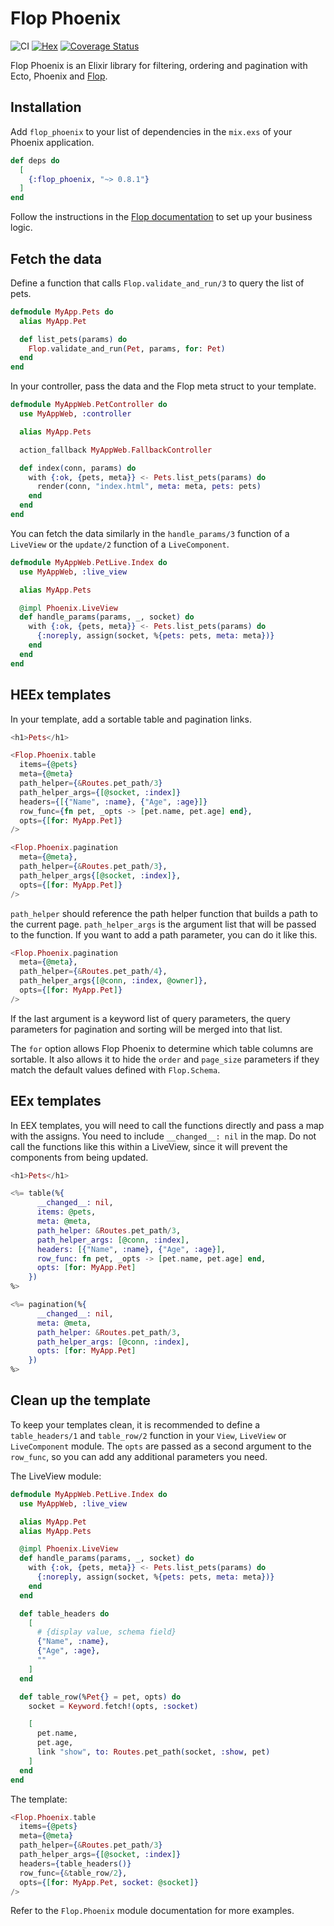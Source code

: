 # Flop Phoenix

![CI](https://github.com/woylie/flop_phoenix/workflows/CI/badge.svg) [![Hex](https://img.shields.io/hexpm/v/flop_phoenix)](https://hex.pm/packages/flop_phoenix) [![Coverage Status](https://coveralls.io/repos/github/woylie/flop_phoenix/badge.svg)](https://coveralls.io/github/woylie/flop_phoenix)

Flop Phoenix is an Elixir library for filtering, ordering and pagination
with Ecto, Phoenix and [Flop](https://hex.pm/packages/flop).

## Installation

Add `flop_phoenix` to your list of dependencies in the `mix.exs` of your Phoenix
application.

```elixir
def deps do
  [
    {:flop_phoenix, "~> 0.8.1"}
  ]
end
```

Follow the instructions in the
[Flop documentation](https://hex.pm/packages/flop) to set up your business
logic.

## Fetch the data

Define a function that calls `Flop.validate_and_run/3` to query the list of
pets.

```elixir
defmodule MyApp.Pets do
  alias MyApp.Pet

  def list_pets(params) do
    Flop.validate_and_run(Pet, params, for: Pet)
  end
end
```

In your controller, pass the data and the Flop meta struct to your template.

```elixir
defmodule MyAppWeb.PetController do
  use MyAppWeb, :controller

  alias MyApp.Pets

  action_fallback MyAppWeb.FallbackController

  def index(conn, params) do
    with {:ok, {pets, meta}} <- Pets.list_pets(params) do
      render(conn, "index.html", meta: meta, pets: pets)
    end
  end
end
```

You can fetch the data similarly in the `handle_params/3` function of a
`LiveView` or the `update/2` function of a `LiveComponent`.

```elixir
defmodule MyAppWeb.PetLive.Index do
  use MyAppWeb, :live_view

  alias MyApp.Pets

  @impl Phoenix.LiveView
  def handle_params(params, _, socket) do
    with {:ok, {pets, meta}} <- Pets.list_pets(params) do
      {:noreply, assign(socket, %{pets: pets, meta: meta})}
    end
  end
end
```

## HEEx templates

In your template, add a sortable table and pagination links.

```elixir
<h1>Pets</h1>

<Flop.Phoenix.table
  items={@pets}
  meta={@meta}
  path_helper={&Routes.pet_path/3}
  path_helper_args={[@socket, :index]}
  headers={[{"Name", :name}, {"Age", :age}]}
  row_func={fn pet, _opts -> [pet.name, pet.age] end},
  opts={[for: MyApp.Pet]}
/>

<Flop.Phoenix.pagination
  meta={@meta},
  path_helper={&Routes.pet_path/3},
  path_helper_args{[@socket, :index]},
  opts={[for: MyApp.Pet]}
/>
```

`path_helper` should reference the path helper function that builds a path to
the current page. `path_helper_args` is the argument list that will be passed to
the function. If you want to add a path parameter, you can do it like this.

```elixir
<Flop.Phoenix.pagination
  meta={@meta},
  path_helper={&Routes.pet_path/4},
  path_helper_args{[@conn, :index, @owner]},
  opts={[for: MyApp.Pet]}
/>
```

If the last argument is a keyword list of query parameters, the query parameters
for pagination and sorting will be merged into that list.

The `for` option allows Flop Phoenix to determine which table columns are
sortable. It also allows it to hide the `order` and `page_size`
parameters if they match the default values defined with `Flop.Schema`.

## EEx templates

In EEX templates, you will need to call the functions directly and pass a map
with the assigns. You need to include `__changed__: nil` in the map. Do not call
the functions like this within a LiveView, since it will prevent the components
from being updated.

```elixir
<h1>Pets</h1>

<%= table(%{
      __changed__: nil,
      items: @pets,
      meta: @meta,
      path_helper: &Routes.pet_path/3,
      path_helper_args: [@conn, :index],
      headers: [{"Name", :name}, {"Age", :age}],
      row_func: fn pet, _opts -> [pet.name, pet.age] end,
      opts: [for: MyApp.Pet]
    })
%>

<%= pagination(%{
      __changed__: nil,
      meta: @meta,
      path_helper: &Routes.pet_path/3,
      path_helper_args: [@conn, :index],
      opts: [for: MyApp.Pet]
    })
%>
```

## Clean up the template

To keep your templates clean, it is recommended to define a `table_headers/1`
and `table_row/2` function in your `View`, `LiveView` or `LiveComponent` module.
The `opts` are passed as a second argument to the `row_func`, so you can add any
additional parameters you need.

The LiveView module:

```elixir
defmodule MyAppWeb.PetLive.Index do
  use MyAppWeb, :live_view

  alias MyApp.Pet
  alias MyApp.Pets

  @impl Phoenix.LiveView
  def handle_params(params, _, socket) do
    with {:ok, {pets, meta}} <- Pets.list_pets(params) do
      {:noreply, assign(socket, %{pets: pets, meta: meta})}
    end
  end

  def table_headers do
    [
      # {display value, schema field}
      {"Name", :name},
      {"Age", :age},
      ""
    ]
  end

  def table_row(%Pet{} = pet, opts) do
    socket = Keyword.fetch!(opts, :socket)

    [
      pet.name,
      pet.age,
      link "show", to: Routes.pet_path(socket, :show, pet)
    ]
  end
end
```

The template:

```elixir
<Flop.Phoenix.table
  items={@pets}
  meta={@meta}
  path_helper={&Routes.pet_path/3}
  path_helper_args={[@socket, :index]}
  headers={table_headers()}
  row_func={&table_row/2},
  opts={[for: MyApp.Pet, socket: @socket]}
/>
```

Refer to the `Flop.Phoenix` module documentation for more examples.
